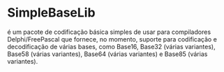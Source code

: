 # SimpleBaseLib
é um pacote de codificação básica simples de usar para compiladores Delphi/FreePascal que fornece, no momento, suporte para codificação e decodificação de várias bases, como Base16, Base32 (várias variantes), Base58 (várias variantes), Base64 (várias variantes) e Base85 (várias variantes).
